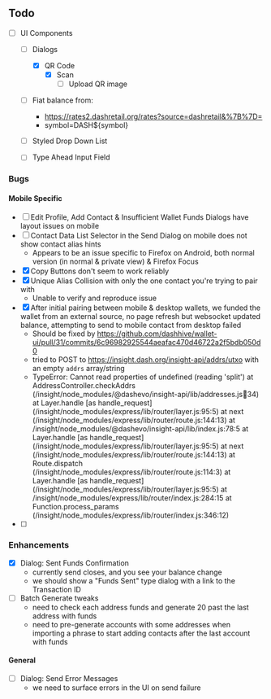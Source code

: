 ## Todo
- [ ] UI Components
  - [ ] Dialogs
    - [x] QR Code
      - [x] Scan
        - [ ] Upload QR image
  - [ ] Fiat balance from:
    - https://rates2.dashretail.org/rates?source=dashretail&%7B%7D=
    - symbol=DASH${symbol}
  - [ ] Styled Drop Down List
  - [ ] Type Ahead Input Field


### Bugs
#### Mobile Specific
- [ ] Edit Profile, Add Contact & Insufficient Wallet Funds Dialogs have layout issues on mobile
- [ ] Contact Data List Selector in the Send Dialog on mobile does not show contact alias hints
  - Appears to be an issue specific to Firefox on Android, both normal version (in normal & private view) & Firefox Focus
- [x] Copy Buttons don't seem to work reliably
- [x] Unique Alias Collision with only the one contact you're trying to pair with
  - Unable to verify and reproduce issue
- [x] After initial pairing between mobile & desktop wallets, we funded the wallet from an external source, no page refresh but websocket updated balance, attempting to send to mobile contact from desktop failed
  - Should be fixed by https://github.com/dashhive/wallet-ui/pull/31/commits/6c96982925544aeafac470d46722a2f5bdb050d0
  - tried to POST to https://insight.dash.org/insight-api/addrs/utxo with an empty `addrs` array/string
  - TypeError: Cannot read properties of undefined (reading 'split')
    at AddressController.checkAddrs (/insight/node_modules/@dashevo/insight-api/lib/addresses.js:100:34)
    at Layer.handle [as handle_request] (/insight/node_modules/express/lib/router/layer.js:95:5)
    at next (/insight/node_modules/express/lib/router/route.js:144:13)
    at /insight/node_modules/@dashevo/insight-api/lib/index.js:78:5
    at Layer.handle [as handle_request] (/insight/node_modules/express/lib/router/layer.js:95:5)
    at next (/insight/node_modules/express/lib/router/route.js:144:13)
    at Route.dispatch (/insight/node_modules/express/lib/router/route.js:114:3)
    at Layer.handle [as handle_request] (/insight/node_modules/express/lib/router/layer.js:95:5)
    at /insight/node_modules/express/lib/router/index.js:284:15
    at Function.process_params (/insight/node_modules/express/lib/router/index.js:346:12)
- [ ]

### Enhancements
- [x] Dialog: Sent Funds Confirmation
  - currently send closes, and you see your balance change
  - we should show a "Funds Sent" type dialog with a link to the Transaction ID
- [ ] Batch Generate tweaks
  - need to check each address funds and generate 20 past the last address with funds
  - need to pre-generate accounts with some addresses when importing a phrase to start adding contacts after the last account with funds

#### General
- [ ] Dialog: Send Error Messages
  - we need to surface errors in the UI on send failure
